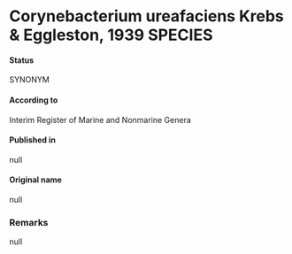 Corynebacterium ureafaciens Krebs & Eggleston, 1939 SPECIES
=======

#### Status
SYNONYM

#### According to
Interim Register of Marine and Nonmarine Genera

#### Published in
null

#### Original name
null

### Remarks
null